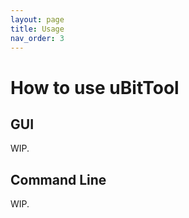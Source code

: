 ```yaml
---
layout: page
title: Usage
nav_order: 3
---
```


# How to use uBitTool

## GUI

WIP.

## Command Line

WIP.

